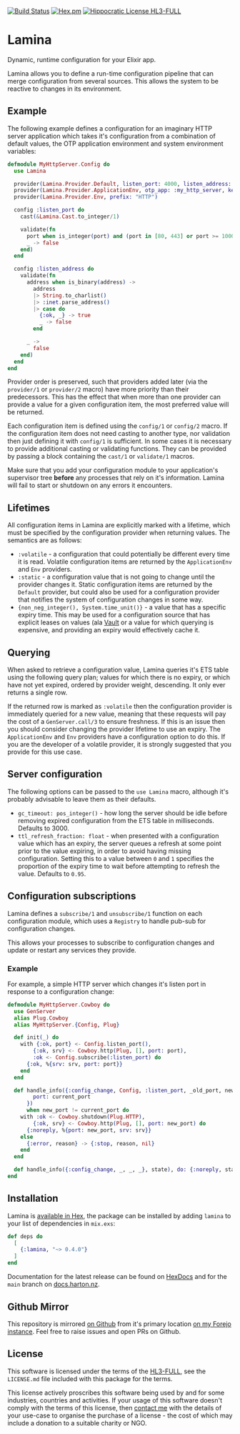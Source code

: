 [![Build Status](https://drone.harton.dev/api/badges/james/lamina/status.svg)](https://drone.harton.dev/james/lamina)
[![Hex.pm](https://img.shields.io/hexpm/v/lamina.svg)](https://hex.pm/packages/lamina)
[![Hippocratic License HL3-FULL](https://img.shields.io/static/v1?label=Hippocratic%20License&message=HL3-FULL&labelColor=5e2751&color=bc8c3d)](https://firstdonoharm.dev/version/3/0/full.html)

# Lamina

Dynamic, runtime configuration for your Elixir app.

Lamina allows you to define a run-time configuration pipeline that can merge
configuration from several sources. This allows the system to be reactive to
changes in its environment.

## Example

The following example defines a configuration for an imaginary HTTP server
application which takes it's configuration from a combination of default values,
the OTP application environment and system environment variables:

```elixir
defmodule MyHttpServer.Config do
  use Lamina

  provider(Lamina.Provider.Default, listen_port: 4000, listen_address: "0.0.0.0")
  provider(Lamina.Provider.ApplicationEnv, otp_app: :my_http_server, key: MyHttpServer.Endpoint)
  provider(Lamina.Provider.Env, prefix: "HTTP")

  config :listen_port do
    cast(&Lamina.Cast.to_integer/1)

    validate(fn
      port when is_integer(port) and (port in [80, 443] or port >= 1000) -> true
      _ -> false
    end)
  end

  config :listen_address do
    validate(fn
      address when is_binary(address) ->
        address
        |> String.to_charlist()
        |> :inet.parse_address()
        |> case do
          {:ok, _} -> true
          _ -> false
        end

      _ ->
        false
    end)
  end
end
```

Provider order is preserved, such that providers added later (via the
`provider/1` or `provider/2` macro) have more priority than their predecessors.
This has the effect that when more than one provider can provide a value for a
given configuration item, the most preferred value will be returned.

Each configuration item is defined using the `config/1` or `config/2` macro. If
the configuration item does not need casting to another type, nor validation
then just defining it with `config/1` is sufficient. In some cases it is
necessary to provide additional casting or validating functions. They can be
provided by passing a block containing the `cast/1` or `validate/1` macros.

Make sure that you add your configuration module to your application's
supervisor tree **before** any processes that rely on it's information. Lamina
will fail to start or shutdown on any errors it encounters.

## Lifetimes

All configuration items in Lamina are explicitly marked with a lifetime, which
must be specified by the configuration provider when returning values. The
semantics are as follows:

- `:volatile` - a configuration that could potentially be different every time
  it is read. Volatile configuration items are returned by the `ApplicationEnv`
  and `Env` providers.
- `:static` - a configuration value that is not going to change until the
  provider changes it. Static configuration items are returned by the `Default`
  provider, but could also be used for a configuration provider that notifies
  the system of configuration changes in some way.
- `{non_neg_integer(), System.time_unit()}` - a value that has a specific expiry
  time. This may be used for a configuration source that has explicit leases on
  values (ala [Vault](https://www.vaultproject.io/) or a value for which
  querying is expensive, and providing an expiry would effectively cache it.

## Querying

When asked to retrieve a configuration value, Lamina queries it's ETS table
using the following query plan; values for which there is no expiry, or which
have not yet expired, ordered by provider weight, descending. It only ever
returns a single row.

If the returned row is marked as `:volatile` then the configuration provider is
immediately queried for a new value, meaning that these requests will pay the
cost of a `GenServer.call/3` to ensure freshness. If this is an issue then you
should consider changing the provider lifetime to use an expiry. The
`ApplicationEnv` and `Env` providers have a configuration option to do this. If
you are the developer of a volatile provider, it is strongly suggested that you
provide for this use case.

## Server configuration

The following options can be passed to the `use Lamina` macro, although it's
probably advisable to leave them as their defaults.

- `gc_timeout: pos_integer()` - how long the server should be idle before
  removing expired configuration from the ETS table in milliseconds. Defaults
  to 3000.
- `ttl_refresh_fraction: float` - when presented with a configuration value
  which has an expiry, the server queues a refresh at some point prior to the
  value expiring, in order to avoid having missing configuration. Setting this
  to a value between `0` and `1` specifies the proportion of the expiry time to
  wait before attempting to refresh the value. Defaults to `0.95`.

## Configuration subscriptions

Lamina defines a `subscribe/1` and `unsubscribe/1` function on each
configuration module, which uses a `Registry` to handle pub-sub for
configuration changes.

This allows your processes to subscribe to configuration changes and update or
restart any services they provide.

### Example

For example, a simple HTTP server which changes it's listen port in response to
a configuration change:

```elixir
defmodule MyHttpServer.Cowboy do
  use GenServer
  alias Plug.Cowboy
  alias MyHttpServer.{Config, Plug}

  def init(_) do
    with {:ok, port} <- Config.listen_port(),
        {:ok, srv} <- Cowboy.http(Plug, [], port: port),
        :ok <- Config.subscribe(:listen_port) do
      {:ok, %{srv: srv, port: port}}
    end
  end

  def handle_info({:config_change, Config, :listen_port, _old_port, new_port}, %{
        port: current_port
      })
      when new_port != current_port do
    with :ok <- Cowboy.shutdown(Plug.HTTP),
        {:ok, srv} <- Cowboy.http(Plug, [], port: new_port) do
      {:noreply, %{port: new_port, srv: srv}}
    else
      {:error, reason} -> {:stop, reason, nil}
    end
  end

  def handle_info({:config_change, _, _, _}, state), do: {:noreply, state}
end
```

## Installation

Lamina is [available in Hex](https://hex.pm/packages/lamina), the package can be installed
by adding `lamina` to your list of dependencies in `mix.exs`:

```elixir
def deps do
  [
    {:lamina, "~> 0.4.0"}
  ]
end
```

Documentation for the latest release can be found on
[HexDocs](https://hexdocs.pm/lamina) and for the `main` branch on
[docs.harton.nz](https://docs.harton.nz/james/lamina).

## Github Mirror

This repository is mirrored [on Github](https://github.com/jimsynz/lamina)
from it's primary location [on my Forejo instance](https://harton.dev/james/lamina).
Feel free to raise issues and open PRs on Github.

## License

This software is licensed under the terms of the
[HL3-FULL](https://firstdonoharm.dev), see the `LICENSE.md` file included with
this package for the terms.

This license actively proscribes this software being used by and for some
industries, countries and activities. If your usage of this software doesn't
comply with the terms of this license, then [contact me](mailto:james@harton.nz)
with the details of your use-case to organise the purchase of a license - the
cost of which may include a donation to a suitable charity or NGO.
